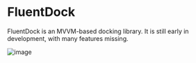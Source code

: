 # FluentDock
FluentDock is an MVVM-based docking library. It is still early in development, with many features missing.

![image](https://cloud.githubusercontent.com/assets/1153480/7226083/f6e568c4-e73c-11e4-93e2-8d8d2b482670.png)
